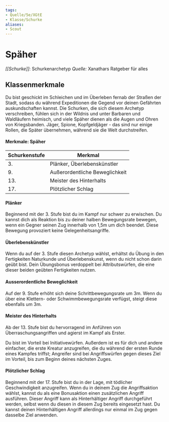 ```yaml
---
tags: 
- Quelle/5e/XGtE
- Klasse/Schurke
aliases: 
- Scout
---
```

# Späher
_[[Schurke]]_: Schurkenarchetyp
_Quelle:_ Xanathars Ratgeber für alles

## Klassenmerkmale
Du bist geschickt im Schleichen und im Überleben fernab der Straßen der Stadt, sodass du während Expeditionen die Gegend vor deinen Gefährten auskundschaften kannst. Die Schurken, die sich diesem Archetyp verschreiben, fühlen sich in der Wildnis und unter Barbaren und Waldläufern heimisch, und viele Späher dienen als die Augen und Ohren von Kriegsbanden. Jäger, Spione, Kopfgeldjäger - das sind nur einige Rollen, die Später übernehmen, während sie die Welt durchstreifen.

#### Merkmale: Späher
| Schurkenstufe | Merkmal |
| --- | --- |
| 3. | Plänker, Überlebenskünstler |
| 9. | Außerordentliche Beweglichkeit |
| 13. | Meister des Hinterhalts |
| 17. | Plötzlicher Schlag |

#### Plänker
Beginnend mit der 3. Stufe bist du im Kampf nur schwer zu erwischen. Du kannst dich als Reaktion bis zu deiner halben Bewegungsrate bewegen, wenn ein Gegner seinen Zug innerhalb von 1,5m um dich beendet. Diese Bewegung provoziert keine Gelegenheitsangriffe.

#### Überlebenskünstler
Wenn du auf der 3. Stufe diesen Archetyp wählst, erhältst du Übung in den Fertigkeiten Naturkunde und Überlebenskunst, wenn du nicht schon darin geübt bist. Dein Übungsbonus verdoppelt bei Attributswürfen, die eine dieser beiden geübten Fertigkeiten nutzen.

#### Ausserordentliche Beweglichkeit
Auf der 9. Stufe erhöht sich deine Schrittbewegungsrate um 3m. Wenn du über eine Klettern- oder Schwimmbewegungsrate verfügst, steigt diese ebenfalls um 3m.

#### Meister des Hinterhalts
Ab der 13. Stufe bist du hervorragend im Anführen von Überraschungsangriffen und agierst im Kampf als Erster.

Du bist im Vorteil bei Initiativewürfen. Außerdem ist es für dich und andere einfacher, die erste Kreatur anzugreifen, die du während der ersten Runde eines Kampfes triffst; Angreifer sind bei Angriffswürfen gegen dieses Ziel im Vorteil, bis zum Beginn deines nächsten Zuges.

#### Plötzlicher Schlag
Beginnend mit der 17. Stufe bist du in der Lage, mit tödlicher Geschwindigkeit anzugreifen. Wenn du in deinem Zug die Angriffsaktion wählst, kannst du als eine Bonusaktion einen zusätzlichen Angriff ausführen. Dieser Angriff kann als Hinterhältiger Angriff durchgeführt werden, selbst wenn du diesen in diesem Zug bereits eingesetzt hast. Du kannst deinen Hinterhältigen Angriff allerdings nur einmal im Zug gegen dasselbe Ziel anwenden.